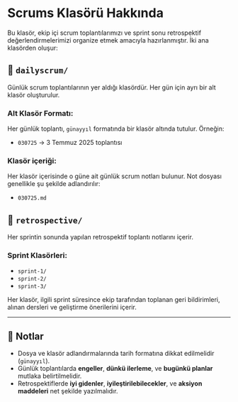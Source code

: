 # Scrums Klasörü Hakkında

Bu klasör, ekip içi scrum toplantılarımızı ve sprint sonu retrospektif değerlendirmelerimizi organize etmek amacıyla hazırlanmıştır. İki ana klasörden oluşur:

## 📅 `dailyscrum/`

Günlük scrum toplantılarının yer aldığı klasördür. Her gün için ayrı bir alt klasör oluşturulur.

### Alt Klasör Formatı:
Her günlük toplantı, `günayyıl` formatında bir klasör altında tutulur. Örneğin:
- `030725` → 3 Temmuz 2025 toplantısı

### Klasör içeriği:
Her klasör içerisinde o güne ait günlük scrum notları bulunur. Not dosyası genellikle şu şekilde adlandırılır:
- `030725.md`

## 🔁 `retrospective/`

Her sprintin sonunda yapılan retrospektif toplantı notlarını içerir.

### Sprint Klasörleri:
- `sprint-1/`
- `sprint-2/`
- `sprint-3/`

Her klasör, ilgili sprint süresince ekip tarafından toplanan geri bildirimleri, alınan dersleri ve geliştirme önerilerini içerir.

---

## 📝 Notlar

- Dosya ve klasör adlandırmalarında tarih formatına dikkat edilmelidir (`günayyıl`).
- Günlük toplantılarda **engeller**, **dünkü ilerleme**, ve **bugünkü planlar** mutlaka belirtilmelidir.
- Retrospektiflerde **iyi gidenler**, **iyileştirilebilecekler**, ve **aksiyon maddeleri** net şekilde yazılmalıdır.

